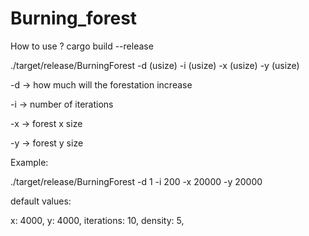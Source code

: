 # Burning_forest


How to use ?
cargo build --release

./target/release/BurningForest -d (usize) -i (usize) -x (usize) -y (usize)

-d -> how much will the forestation increase

-i -> number of iterations

-x -> forest x size

-y -> forest y size

Example:

./target/release/BurningForest -d 1 -i 200 -x 20000 -y 20000

default values:

x: 4000,
y: 4000,
iterations: 10,
density: 5,

